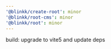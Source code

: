 ```yaml
---
'@blinkk/create-root': minor
'@blinkk/root-cms': minor
'@blinkk/root': minor
---
```


build: upgrade to vite5 and update deps
